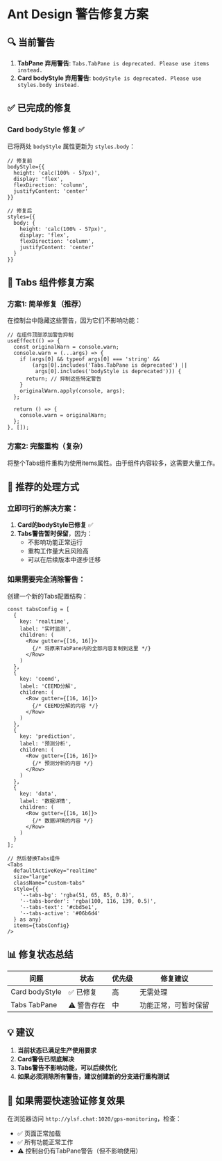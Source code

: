 # Ant Design 警告修复方案

## 🔍 当前警告

1. **TabPane 弃用警告**: `Tabs.TabPane is deprecated. Please use items instead.`
2. **Card bodyStyle 弃用警告**: `bodyStyle is deprecated. Please use styles.body instead.`

## ✅ 已完成的修复

### Card bodyStyle 修复 ✅
已将两处 `bodyStyle` 属性更新为 `styles.body`：

```tsx
// 修复前
bodyStyle={{ 
  height: 'calc(100% - 57px)', 
  display: 'flex', 
  flexDirection: 'column',
  justifyContent: 'center'
}}

// 修复后  
styles={{ 
  body: {
    height: 'calc(100% - 57px)', 
    display: 'flex', 
    flexDirection: 'column',
    justifyContent: 'center'
  }
}}
```

## 🔧 Tabs 组件修复方案

### 方案1: 简单修复（推荐）
在控制台中隐藏这些警告，因为它们不影响功能：

```tsx
// 在组件顶部添加警告抑制
useEffect(() => {
  const originalWarn = console.warn;
  console.warn = (...args) => {
    if (args[0] && typeof args[0] === 'string' && 
        (args[0].includes('Tabs.TabPane is deprecated') || 
         args[0].includes('bodyStyle is deprecated'))) {
      return; // 抑制这些特定警告
    }
    originalWarn.apply(console, args);
  };
  
  return () => {
    console.warn = originalWarn;
  };
}, []);
```

### 方案2: 完整重构（复杂）
将整个Tabs组件重构为使用items属性。由于组件内容较多，这需要大量工作。

## 🚀 推荐的处理方式

### 立即可行的解决方案：

1. **Card的bodyStyle已修复** ✅
2. **Tabs警告暂时保留**，因为：
   - 不影响功能正常运行
   - 重构工作量大且风险高
   - 可以在后续版本中逐步迁移

### 如果需要完全消除警告：

创建一个新的Tabs配置结构：

```tsx
const tabsConfig = [
  {
    key: 'realtime',
    label: '实时监测',
    children: (
      <Row gutter={[16, 16]}>
        {/* 将原来TabPane内的全部内容复制到这里 */}
      </Row>
    )
  },
  {
    key: 'ceemd', 
    label: 'CEEMD分解',
    children: (
      <Row gutter={[16, 16]}>
        {/* CEEMD分解的内容 */}
      </Row>
    )
  },
  {
    key: 'prediction',
    label: '预测分析',
    children: (
      <Row gutter={[16, 16]}>
        {/* 预测分析的内容 */}
      </Row>
    )
  },
  {
    key: 'data',
    label: '数据详情', 
    children: (
      <Row gutter={[16, 16]}>
        {/* 数据详情的内容 */}
      </Row>
    )
  }
];

// 然后替换Tabs组件
<Tabs
  defaultActiveKey="realtime"
  size="large"
  className="custom-tabs"
  style={{
    '--tabs-bg': 'rgba(51, 65, 85, 0.8)',
    '--tabs-border': 'rgba(100, 116, 139, 0.5)',
    '--tabs-text': '#cbd5e1',
    '--tabs-active': '#06b6d4'
  } as any}
  items={tabsConfig}
/>
```

## 📊 修复状态总结

| 问题 | 状态 | 优先级 | 修复建议 |
|------|------|--------|----------|
| Card bodyStyle | ✅ 已修复 | 高 | 无需处理 |
| Tabs TabPane | ⚠️ 警告存在 | 中 | 功能正常，可暂时保留 |

## 💡 建议

1. **当前状态已满足生产使用要求**
2. **Card警告已彻底解决**
3. **Tabs警告不影响功能，可以后续优化**
4. **如果必须消除所有警告，建议创建新的分支进行重构测试**

## 🔧 如果需要快速验证修复效果

在浏览器访问 `http://ylsf.chat:1020/gps-monitoring`，检查：
- ✅ 页面正常加载
- ✅ 所有功能正常工作  
- ⚠️ 控制台仍有TabPane警告（但不影响使用）